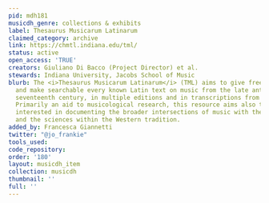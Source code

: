 ```yaml
---
pid: mdh181
musicdh_genre: collections & exhibits
label: Thesaurus Musicarum Latinarum
claimed_category: archive
link: https://chmtl.indiana.edu/tml/
status: active
open_access: 'TRUE'
creators: Giuliano Di Bacco (Project Director) et al.
stewards: Indiana University, Jacobs School of Music
blurb: The <i>Thesaurus Musicarum Latinarum</i> (TML) aims to give free access to
  and make searchable every known Latin text on music from the late antiquity to the
  seventeenth century, in multiple editions and in transcriptions from original sources.
  Primarily an aid to musicological research, this resource aims also to assist anyone
  interested in documenting the broader intersections of music with the humanities
  and the sciences within the Western tradition.
added_by: Francesca Giannetti
twitter: "@jo_frankie"
tools_used: 
code_repository: 
order: '180'
layout: musicdh_item
collection: musicdh
thumbnail: ''
full: ''
---
```

